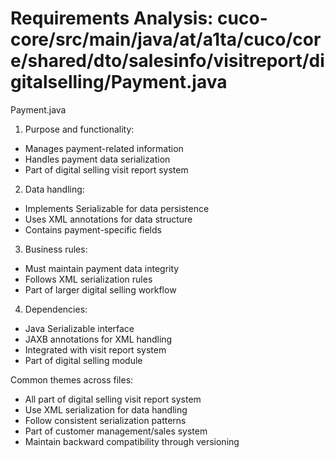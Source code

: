 # Requirements Analysis: cuco-core/src/main/java/at/a1ta/cuco/core/shared/dto/salesinfo/visitreport/digitalselling/Payment.java

Payment.java
1. Purpose and functionality:
- Manages payment-related information
- Handles payment data serialization
- Part of digital selling visit report system

2. Data handling:
- Implements Serializable for data persistence
- Uses XML annotations for data structure
- Contains payment-specific fields

3. Business rules:
- Must maintain payment data integrity
- Follows XML serialization rules
- Part of larger digital selling workflow

4. Dependencies:
- Java Serializable interface
- JAXB annotations for XML handling
- Integrated with visit report system
- Part of digital selling module

Common themes across files:
- All part of digital selling visit report system
- Use XML serialization for data handling
- Follow consistent serialization patterns
- Part of customer management/sales system
- Maintain backward compatibility through versioning